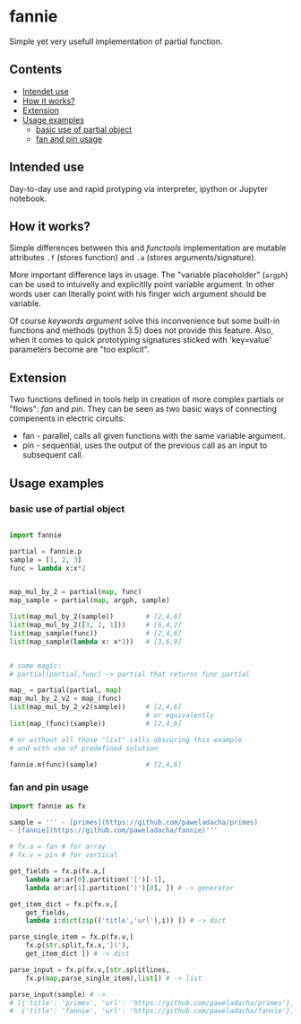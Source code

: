 # fannie

Simple yet very usefull implementation of partial function.

## Contents
- [Intendet use](#intended-use)
- [How it works?](#how-it-works)
- [Extension](#extension)
- [Usage examples](#usage-examples)
    - [basic use of partial object](#basic-use-of-partial-object)
    - [fan and pin usage](#fan-and-pin-usage)

## Intended use
Day-to-day use and rapid protyping via interpreter, ipython or Jupyter notebook.

## How it works?
Simple differences between this and *functools* implementation are mutable attributes `.f` (stores function) and `.a` (stores arguments/signature).

More important difference lays in usage. The "variable placeholder" (`argph`) can be used to intuivelly and explicitlly point variable argument. In other words user can literally point with his finger wich argument should be variable.

Of course *keywords argument* solve this inconvenience but some built-in functions and methods (python 3.5) does not provide this feature. 
Also, when it comes to quick prototyping signatures sticked with 'key=value' parameters become are "too explicit".

## Extension
Two functions defined in tools help in creation of more complex partials or "flows": *fan* and *pin*.
They can be seen as two basic ways of connecting compenents in electric circuits:
- fan - parallel, calls all given functions with the same variable argument.
- pin - sequential, uses the output of the previous call as an input to subsequent call.

## Usage examples

### basic use of partial object

```python

import fannie

partial = fannie.p
sample = [1, 2, 3]
func = lambda x:x*2


map_mul_by_2 = partial(map, func)
map_sample = partial(map, argph, sample)

list(map_mul_by_2(sample))        # [2,4,6]
list(map_mul_by_2([3, 2, 1]))     # [6,4,2]
list(map_sample(func))            # [2,4,6]
list(map_sample(lambda x: x*3))   # [3,6,9]


# some magic:
# partial(partial,func) -> partial that returns func partial

map_ = partial(partial, map)
map_mul_by_2_v2 = map_(func)
list(map_mul_by_2_v2(sample))     # [2,4,6]
                                  # or equivalently
list(map_(func)(sample))          # [2,4,6]

# or without all those "list" calls obscuring this example
# and with use of predefined solution

fannie.m(func)(sample)            # [2,4,6]
```

### fan and pin usage

```python
import fannie as fx

sample = ''' - [primes](https://github.com/paweladacha/primes)
- [fannie](https://github.com/paweladacha/fannie)'''

# fx.a = fan # for array
# fx.v = pin # for vertical

get_fields = fx.p(fx.a,[
    lambda ar:ar[0].partition('[')[-1],
    lambda ar:ar[1].partition(')')[0], ]) # -> generator

get_item_dict = fx.p(fx.v,[
    get_fields,
    lambda i:dict(zip(('title','url'),i)) ]) # -> dict

parse_single_item = fx.p(fx.v,[
    fx.p(str.split,fx.x,']('),
    get_item_dict ]) # -> dict

parse_input = fx.p(fx.v,[str.splitlines,
    fx.p(map,parse_single_item),list]) # -> list

parse_input(sample) # ->
# [{'title': 'primes', 'url': 'https://github.com/paweladacha/primes'},
#  {'title': 'fannie', 'url': 'https://github.com/paweladacha/fannie'}]
```

